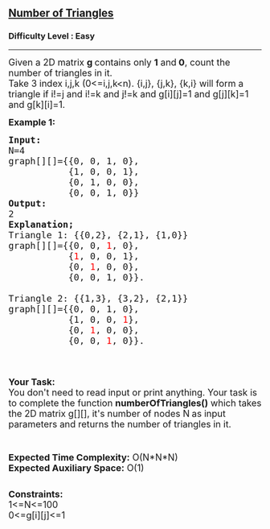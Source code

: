 <h2><a href="https://www.geeksforgeeks.org/problems/number-of-triangles/1?utm_source=geeksforgeeks&utm_medium=ml_article_practice_tab&utm_campaign=article_practice_tab">Number of Triangles</a></h2><h3>Difficulty Level : Easy</h3><hr><div class="problems_problem_content__Xm_eO"><p><span style="font-size:18px">Given a 2D matrix <strong>g </strong>contains only <strong>1</strong> and<strong> 0</strong>, count the number of triangles in it.<br>
Take 3 index i,j,k (0&lt;=i,j,k&lt;n). {i,j}, {j,k}, {k,i} will form a triangle if&nbsp;i!=j and&nbsp;i!=k and j!=k and g[i][j]=1 and g[j][k]=1 and g[k][i]=1.</span></p>

<p><strong><span style="font-size:18px">Example 1:</span></strong></p>

<pre><span style="font-size:18px"><strong>Input:</strong>
N=4
graph[][]={{0, 0, 1, 0}, 
           {1, 0, 0, 1},
&nbsp;          {0, 1, 0, 0}, 
&nbsp;          {0, 0, 1, 0}}
<strong>Output:</strong>
2
<strong>Explanation;
</strong>Triangle 1: {{0,2}, {2,1}, {1,0}}
graph[][]={{0, 0, <span style="color:#FF0000">1</span>, 0},
           {<span style="color:#FF0000">1</span>, 0, 0, 1},
&nbsp;          {0, <span style="color:#FF0000">1</span>, 0, 0},
&nbsp;          {0, 0, 1, 0}}.  

Triangle 2: {{1,3}, {3,2}, {2,1}}
graph[][]={{0, 0, 1, 0},
           {1, 0, 0, <span style="color:#FF0000">1</span>},
&nbsp;          {0, <span style="color:#FF0000">1</span>, 0, 0},
&nbsp;          {0, 0, <span style="color:#FF0000">1</span>, 0}}. 
</span>
</pre>

<p>&nbsp;</p>

<p><span style="font-size:18px"><strong>Your Task:</strong><br>
You don't need to read input or print anything. Your task is to complete the function <strong>numberOfTriangles()</strong>&nbsp;which takes the 2D matrix&nbsp;g[][], it's number of nodes&nbsp;N<strong>&nbsp;</strong>as input parameters&nbsp;and returns the number of triangles in it.</span></p>

<p>&nbsp;</p>

<p><span style="font-size:18px"><strong>Expected Time Complexity:</strong>&nbsp;O(N*N*N)<br>
<strong>Expected Auxiliary Space:</strong>&nbsp;O(1)</span><br>
&nbsp;</p>

<p><span style="font-size:18px"><strong>Constraints:</strong><br>
1&lt;=N&lt;=100<br>
0&lt;=g[i][j]&lt;=1</span></p>
</div>